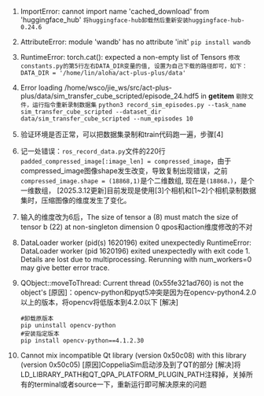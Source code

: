 1. ImportError: cannot import name 'cached_download' from 'huggingface_hub'
`将huggingface-hub卸载然后重新安装huggingface-hub-0.24.6`

2. AttributeError: module 'wandb' has no attribute 'init'
`pip install wandb`

3. RuntimeError: torch.cat(): expected a non-empty list of Tensors
   `修改constants.py的第5行左右DATA_DIR变量的值, 设置为自己下载的路径即可，如下：`
    `DATA_DIR = '/home/lin/aloha/act-plus-plus/data'`

4. Error loading /home/wsco/jie_ws/src/act-plus-plus/data/sim_transfer_cube_scripted/episode_24.hdf5 in __getitem__
   `剔除文件，运行指令重新录制数据集`
   `python3 record_sim_episodes.py --task_name sim_transfer_cube_scripted --dataset_dir data/sim_transfer_cube_scripted --num_episodes 10`


5. 验证环境是否正常，可以把数据集录制和train代码跑一遍，步骤[4]


6. 记一处错误：`ros_record_data.py`文件的220行`padded_compressed_image[:image_len] = compressed_image`，由于compressed_image图像shape发生改变，导致复制出现错误，之前`compressed_image.shape = (18868,1)`是个二维数组, 现在是`(18868，)`，是个一维数组，
   [2025.3.12更新]目前发现是使用[3]个相机和[1~2]个相机录制数据集时，压缩图像的维度发生了变化。


7. 输入的维度改为6后，The size of tensor a (8) must match the size of tensor b (22) at non-singleton dimension 0
   qpos和action维度修改的不对

8. DataLoader worker (pid(s) 1620196) exited unexpectedly
   RuntimeError: DataLoader worker (pid 1620196) exited unexpectedly with exit code 1. Details are lost due to multiprocessing. Rerunning with num_workers=0 may give better error trace.

9. QObject::moveToThread: Current thread (0x55fe321ad760) is not the object's
   [原因]：opencv-python和pyqt5冲突是因为在opencv-python4.2.0以上的版本，将opencv将低版本到4.2.0以下
   [解决]
   ```
   #卸载原版本
   pip uninstall opencv-python
   #安装指定版本
   pip install opencv-python==4.1.2.30
   ```

10. Cannot mix incompatible Qt library (version 0x50c08) with this library (version 0x50c05)
   [原因]CoppeliaSim启动涉及到了QT的部分
   [解决]将LD_LIBRARY_PATH和QT_QPA_PLATFORM_PLUGIN_PATH注释掉，关掉所有的terminal或者source一下，重新运行即可解决原来的问题